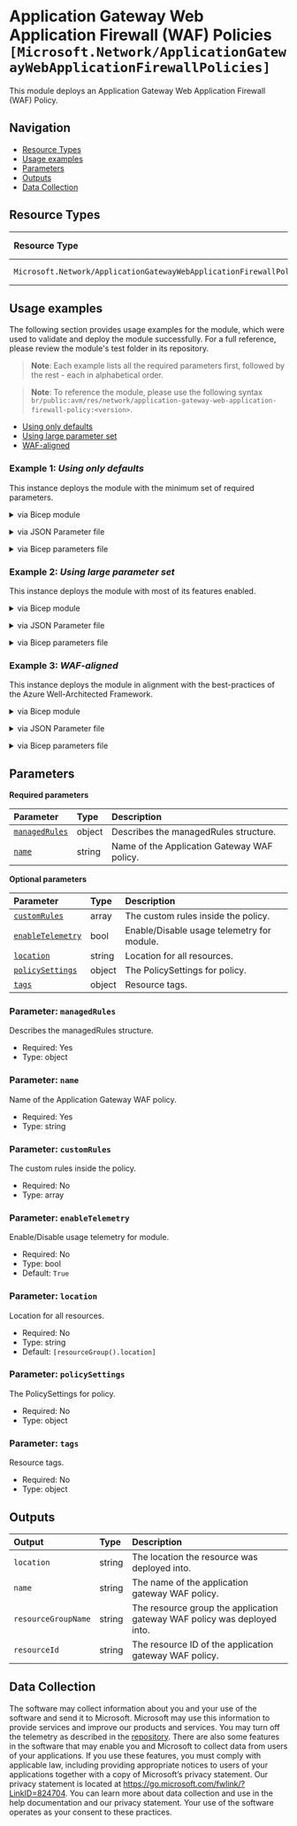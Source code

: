 # Application Gateway Web Application Firewall (WAF) Policies `[Microsoft.Network/ApplicationGatewayWebApplicationFirewallPolicies]`

This module deploys an Application Gateway Web Application Firewall (WAF) Policy.

## Navigation

- [Resource Types](#Resource-Types)
- [Usage examples](#Usage-examples)
- [Parameters](#Parameters)
- [Outputs](#Outputs)
- [Data Collection](#Data-Collection)

## Resource Types

| Resource Type | API Version |
| :-- | :-- |
| `Microsoft.Network/ApplicationGatewayWebApplicationFirewallPolicies` | [2022-11-01](https://learn.microsoft.com/en-us/azure/templates/Microsoft.Network/2022-11-01/ApplicationGatewayWebApplicationFirewallPolicies) |

## Usage examples

The following section provides usage examples for the module, which were used to validate and deploy the module successfully. For a full reference, please review the module's test folder in its repository.

>**Note**: Each example lists all the required parameters first, followed by the rest - each in alphabetical order.

>**Note**: To reference the module, please use the following syntax `br/public:avm/res/network/application-gateway-web-application-firewall-policy:<version>`.

- [Using only defaults](#example-1-using-only-defaults)
- [Using large parameter set](#example-2-using-large-parameter-set)
- [WAF-aligned](#example-3-waf-aligned)

### Example 1: _Using only defaults_

This instance deploys the module with the minimum set of required parameters.


<details>

<summary>via Bicep module</summary>

```bicep
module applicationGatewayWebApplicationFirewallPolicy 'br/public:avm/res/network/application-gateway-web-application-firewall-policy:<version>' = {
  name: 'applicationGatewayWebApplicationFirewallPolicyDeployment'
  params: {
    // Required parameters
    managedRules: {
      managedRuleSets: [
        {
          ruleSetType: 'OWASP'
          ruleSetVersion: '3.2'
        }
      ]
    }
    name: 'nagwafpmin001'
    // Non-required parameters
    location: '<location>'
  }
}
```

</details>
<p>

<details>

<summary>via JSON Parameter file</summary>

```json
{
  "$schema": "https://schema.management.azure.com/schemas/2019-04-01/deploymentParameters.json#",
  "contentVersion": "1.0.0.0",
  "parameters": {
    // Required parameters
    "managedRules": {
      "value": {
        "managedRuleSets": [
          {
            "ruleSetType": "OWASP",
            "ruleSetVersion": "3.2"
          }
        ]
      }
    },
    "name": {
      "value": "nagwafpmin001"
    },
    // Non-required parameters
    "location": {
      "value": "<location>"
    }
  }
}
```

</details>
<p>

<details>

<summary>via Bicep parameters file</summary>

```bicep-params
using 'br/public:avm/res/network/application-gateway-web-application-firewall-policy:<version>'

// Required parameters
param managedRules = {
  managedRuleSets: [
    {
      ruleSetType: 'OWASP'
      ruleSetVersion: '3.2'
    }
  ]
}
param name = 'nagwafpmin001'
// Non-required parameters
param location = '<location>'
```

</details>
<p>

### Example 2: _Using large parameter set_

This instance deploys the module with most of its features enabled.


<details>

<summary>via Bicep module</summary>

```bicep
module applicationGatewayWebApplicationFirewallPolicy 'br/public:avm/res/network/application-gateway-web-application-firewall-policy:<version>' = {
  name: 'applicationGatewayWebApplicationFirewallPolicyDeployment'
  params: {
    // Required parameters
    managedRules: {
      managedRuleSets: [
        {
          ruleGroupOverrides: []
          ruleSetType: 'OWASP'
          ruleSetVersion: '3.2'
        }
        {
          ruleGroupOverrides: []
          ruleSetType: 'Microsoft_BotManagerRuleSet'
          ruleSetVersion: '0.1'
        }
      ]
    }
    name: 'nagwafpmax001'
    // Non-required parameters
    location: '<location>'
    policySettings: {
      fileUploadLimitInMb: 10
      mode: 'Prevention'
      state: 'Enabled'
    }
    tags: {
      Environment: 'Non-Prod'
      'hidden-title': 'This is visible in the resource name'
      Role: 'DeploymentValidation'
    }
  }
}
```

</details>
<p>

<details>

<summary>via JSON Parameter file</summary>

```json
{
  "$schema": "https://schema.management.azure.com/schemas/2019-04-01/deploymentParameters.json#",
  "contentVersion": "1.0.0.0",
  "parameters": {
    // Required parameters
    "managedRules": {
      "value": {
        "managedRuleSets": [
          {
            "ruleGroupOverrides": [],
            "ruleSetType": "OWASP",
            "ruleSetVersion": "3.2"
          },
          {
            "ruleGroupOverrides": [],
            "ruleSetType": "Microsoft_BotManagerRuleSet",
            "ruleSetVersion": "0.1"
          }
        ]
      }
    },
    "name": {
      "value": "nagwafpmax001"
    },
    // Non-required parameters
    "location": {
      "value": "<location>"
    },
    "policySettings": {
      "value": {
        "fileUploadLimitInMb": 10,
        "mode": "Prevention",
        "state": "Enabled"
      }
    },
    "tags": {
      "value": {
        "Environment": "Non-Prod",
        "hidden-title": "This is visible in the resource name",
        "Role": "DeploymentValidation"
      }
    }
  }
}
```

</details>
<p>

<details>

<summary>via Bicep parameters file</summary>

```bicep-params
using 'br/public:avm/res/network/application-gateway-web-application-firewall-policy:<version>'

// Required parameters
param managedRules = {
  managedRuleSets: [
    {
      ruleGroupOverrides: []
      ruleSetType: 'OWASP'
      ruleSetVersion: '3.2'
    }
    {
      ruleGroupOverrides: []
      ruleSetType: 'Microsoft_BotManagerRuleSet'
      ruleSetVersion: '0.1'
    }
  ]
}
param name = 'nagwafpmax001'
// Non-required parameters
param location = '<location>'
param policySettings = {
  fileUploadLimitInMb: 10
  mode: 'Prevention'
  state: 'Enabled'
}
param tags = {
  Environment: 'Non-Prod'
  'hidden-title': 'This is visible in the resource name'
  Role: 'DeploymentValidation'
}
```

</details>
<p>

### Example 3: _WAF-aligned_

This instance deploys the module in alignment with the best-practices of the Azure Well-Architected Framework.


<details>

<summary>via Bicep module</summary>

```bicep
module applicationGatewayWebApplicationFirewallPolicy 'br/public:avm/res/network/application-gateway-web-application-firewall-policy:<version>' = {
  name: 'applicationGatewayWebApplicationFirewallPolicyDeployment'
  params: {
    // Required parameters
    managedRules: {
      managedRuleSets: [
        {
          ruleGroupOverrides: []
          ruleSetType: 'OWASP'
          ruleSetVersion: '3.2'
        }
        {
          ruleSetType: 'Microsoft_BotManagerRuleSet'
          ruleSetVersion: '0.1'
        }
      ]
    }
    name: 'nagwafpwaf001'
    // Non-required parameters
    location: '<location>'
    policySettings: {
      fileUploadLimitInMb: 10
      mode: 'Prevention'
      state: 'Enabled'
    }
    tags: {
      Environment: 'Non-Prod'
      'hidden-title': 'This is visible in the resource name'
      Role: 'DeploymentValidation'
    }
  }
}
```

</details>
<p>

<details>

<summary>via JSON Parameter file</summary>

```json
{
  "$schema": "https://schema.management.azure.com/schemas/2019-04-01/deploymentParameters.json#",
  "contentVersion": "1.0.0.0",
  "parameters": {
    // Required parameters
    "managedRules": {
      "value": {
        "managedRuleSets": [
          {
            "ruleGroupOverrides": [],
            "ruleSetType": "OWASP",
            "ruleSetVersion": "3.2"
          },
          {
            "ruleSetType": "Microsoft_BotManagerRuleSet",
            "ruleSetVersion": "0.1"
          }
        ]
      }
    },
    "name": {
      "value": "nagwafpwaf001"
    },
    // Non-required parameters
    "location": {
      "value": "<location>"
    },
    "policySettings": {
      "value": {
        "fileUploadLimitInMb": 10,
        "mode": "Prevention",
        "state": "Enabled"
      }
    },
    "tags": {
      "value": {
        "Environment": "Non-Prod",
        "hidden-title": "This is visible in the resource name",
        "Role": "DeploymentValidation"
      }
    }
  }
}
```

</details>
<p>

<details>

<summary>via Bicep parameters file</summary>

```bicep-params
using 'br/public:avm/res/network/application-gateway-web-application-firewall-policy:<version>'

// Required parameters
param managedRules = {
  managedRuleSets: [
    {
      ruleGroupOverrides: []
      ruleSetType: 'OWASP'
      ruleSetVersion: '3.2'
    }
    {
      ruleSetType: 'Microsoft_BotManagerRuleSet'
      ruleSetVersion: '0.1'
    }
  ]
}
param name = 'nagwafpwaf001'
// Non-required parameters
param location = '<location>'
param policySettings = {
  fileUploadLimitInMb: 10
  mode: 'Prevention'
  state: 'Enabled'
}
param tags = {
  Environment: 'Non-Prod'
  'hidden-title': 'This is visible in the resource name'
  Role: 'DeploymentValidation'
}
```

</details>
<p>

## Parameters

**Required parameters**

| Parameter | Type | Description |
| :-- | :-- | :-- |
| [`managedRules`](#parameter-managedrules) | object | Describes the managedRules structure. |
| [`name`](#parameter-name) | string | Name of the Application Gateway WAF policy. |

**Optional parameters**

| Parameter | Type | Description |
| :-- | :-- | :-- |
| [`customRules`](#parameter-customrules) | array | The custom rules inside the policy. |
| [`enableTelemetry`](#parameter-enabletelemetry) | bool | Enable/Disable usage telemetry for module. |
| [`location`](#parameter-location) | string | Location for all resources. |
| [`policySettings`](#parameter-policysettings) | object | The PolicySettings for policy. |
| [`tags`](#parameter-tags) | object | Resource tags. |

### Parameter: `managedRules`

Describes the managedRules structure.

- Required: Yes
- Type: object

### Parameter: `name`

Name of the Application Gateway WAF policy.

- Required: Yes
- Type: string

### Parameter: `customRules`

The custom rules inside the policy.

- Required: No
- Type: array

### Parameter: `enableTelemetry`

Enable/Disable usage telemetry for module.

- Required: No
- Type: bool
- Default: `True`

### Parameter: `location`

Location for all resources.

- Required: No
- Type: string
- Default: `[resourceGroup().location]`

### Parameter: `policySettings`

The PolicySettings for policy.

- Required: No
- Type: object

### Parameter: `tags`

Resource tags.

- Required: No
- Type: object

## Outputs

| Output | Type | Description |
| :-- | :-- | :-- |
| `location` | string | The location the resource was deployed into. |
| `name` | string | The name of the application gateway WAF policy. |
| `resourceGroupName` | string | The resource group the application gateway WAF policy was deployed into. |
| `resourceId` | string | The resource ID of the application gateway WAF policy. |

## Data Collection

The software may collect information about you and your use of the software and send it to Microsoft. Microsoft may use this information to provide services and improve our products and services. You may turn off the telemetry as described in the [repository](https://aka.ms/avm/telemetry). There are also some features in the software that may enable you and Microsoft to collect data from users of your applications. If you use these features, you must comply with applicable law, including providing appropriate notices to users of your applications together with a copy of Microsoft’s privacy statement. Our privacy statement is located at <https://go.microsoft.com/fwlink/?LinkID=824704>. You can learn more about data collection and use in the help documentation and our privacy statement. Your use of the software operates as your consent to these practices.
